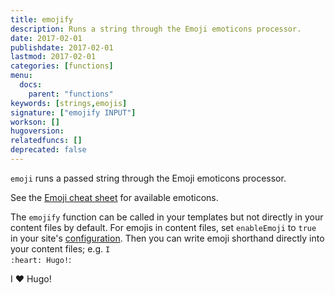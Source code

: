 ```yaml
---
title: emojify
description: Runs a string through the Emoji emoticons processor.
date: 2017-02-01
publishdate: 2017-02-01
lastmod: 2017-02-01
categories: [functions]
menu:
  docs:
    parent: "functions"
keywords: [strings,emojis]
signature: ["emojify INPUT"]
workson: []
hugoversion:
relatedfuncs: []
deprecated: false
---
```


`emoji` runs a passed string through the Emoji emoticons processor.

See the [Emoji cheat sheet][emojis] for available emoticons.

The `emojify` function can be called in your templates but not directly in your content files by default. For emojis in content files, set `enableEmoji` to `true` in your site's [configuration][config]. Then you can write emoji shorthand directly into your content files; e.g. <code>I :</code><code>heart</code><code>: Hugo!</code>:

I :heart: Hugo!


[config]: /getting-started/configuration/
[emojis]: https://www.webfx.com/tools/emoji-cheat-sheet/
[sc]: /templates/shortcode-templates/
[scsource]: https://github.com/gohugoio/hugo/tree/master/docs/layouts/shortcodes
